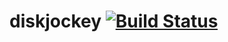 diskjockey [![Build Status](https://travis-ci.org/NeilBetham/diskjockey.png?branch=master)](https://travis-ci.org/NeilBetham/diskjockey)
==========

